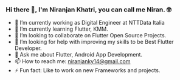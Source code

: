 ### Hi there 👋, I'm Niranjan Khatri, you can call me Niran. 🤓
<!--
**niranjk/niranjk** is a ✨ _special_ ✨ repository because its `README.md` (this file) appears on your GitHub profile.
-->


- 🔭 I’m currently working as Digital Engineer at NTTData Italia 
- 🌱 I’m currently learning Flutter, KMM. 
- 👯 I’m looking to collaborate on Flutter Open Source Projects. 
- 🤔 I’m looking for help with improving my skills to be Best Flutter Developer.  
- 💬 Ask me about Flutter, Android App Development. 
- 📫 How to reach me: niranjanky14@gmail.com
- ⚡ Fun fact: Like to work on new Frameworks and projects. 
